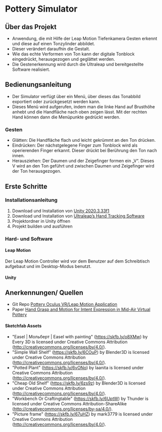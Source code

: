 # Pottery Simulator

## Über das Projekt
- Anwendung, die mit Hilfe der Leap Motion Tiefenkamera Gesten erkennt und diese auf einen Tonzylinder abbildet.
- Dieser verändert daraufhin die Gestalt.
- Wie das echte Verformen von Ton kann der digitale Tonblock eingedrückt, herausgezogen und geglättet werden.
- Die Gestenerkennung wird durch die Ultraleap und bereitgestellte Software realisiert.

## Bedienungsanleitung
- Der Simulator verfügt über ein Menü, über dieses das Tonabbild exportiert oder zurückgesetzt werden kann. 
- Dieses Menü wird aufgerufen, indem man die linke Hand auf Brusthöhe anhebt und die Handfläche nach oben zeigen lässt. Mit der rechten Hand können dann die Menüpunkte gedrückt werden.
### Gesten
- Glätten: Die Handfläche flach und leicht gekrümmt an den Ton drücken.
- Eindrücken: Der nächstgelegene Finger zum Tonblock wird als operierenden Finger erkannt. Dieser drückt bei Berührung den Ton nach innen.
- Herausziehen: Der Daumen und der Zeigefinger formen ein „V“. Dieses V wird an den Ton geführt und zwischen Daumen und Zeigefinger wird der Ton herausgezogen.


## Erste Schritte
### Installationsanleitung
1. Download und Installation von [Unity 2020.3.33f1](https://unity3d.com/get-unity/download/archive)
2. Download und Installation von [Ultraleap’s Hand Tracking Software](https://developer.leapmotion.com/tracking-software-download)
3. Projektordner in Unity öffnen
4. Projekt builden und ausführen

### Hard- und Software
#### **Leap Motion**
Der Leap Motion Controller wird vor dem Benutzer auf dem Schreibtisch aufgebaut und im Desktop-Modus benutzt.
#### **Unity**

## Anerkennungen/ Quellen
- Git Repo [Pottery Oculus VR/Leap Motion Application](https://github.com/Virality/Pottery)
- Paper [Hand Grasp and Motion for Intent Expression in Mid-Air Virtual Pottery](https://dl.acm.org/doi/10.5555/2788890.2788900)
#### Sketchfab Assets
- "Easel | Мольберт | Easel with painting" (https://skfb.ly/o8XMw) by Every 3D is licensed under Creative Commons Attribution (http://creativecommons.org/licenses/by/4.0/).
- "Simple Wall Shelf" (https://skfb.ly/6COuP) by Blender3D is licensed under Creative Commons Attribution (http://creativecommons.org/licenses/by/4.0/).
- "Potted Plant" (https://skfb.ly/6vONo) by laanita is licensed under Creative Commons Attribution (http://creativecommons.org/licenses/by/4.0/).
- "Cheap Old Shelf" (https://skfb.ly/6zs9z) by Blender3D is licensed under Creative Commons Attribution (http://creativecommons.org/licenses/by/4.0/).
- "Workbench Or Craftingtable" (https://skfb.ly/6UptW) by Thunder is licensed under Creative Commons Attribution-ShareAlike (http://creativecommons.org/licenses/by-sa/4.0/).
- "Picture frame" (https://skfb.ly/67uHZ) by mark3779 is licensed under Creative Commons Attribution (http://creativecommons.org/licenses/by/4.0/).

